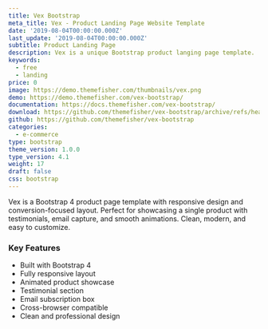 ```yaml
---
title: Vex Bootstrap
meta_title: Vex - Product Landing Page Website Template
date: '2019-08-04T00:00:00.000Z'
last_update: '2019-08-04T00:00:00.000Z'
subtitle: Product Landing Page
description: Vex is a unique Bootstrap product langing page template.
keywords:
  - free
  - landing
price: 0
image: https://demo.themefisher.com/thumbnails/vex.png
demo: https://demo.themefisher.com/vex-bootstrap/
documentation: https://docs.themefisher.com/vex-bootstrap/
download: https://github.com/themefisher/vex-bootstrap/archive/refs/heads/main.zip
github: https://github.com/themefisher/vex-bootstrap
categories:
  - e-commerce
type: bootstrap
theme_version: 1.0.0
type_version: 4.1
weight: 17
draft: false
css: bootstrap
---
```

Vex is a Bootstrap 4 product page template with responsive design and conversion-focused layout. Perfect for showcasing a single product with testimonials, email capture, and smooth animations. Clean, modern, and easy to customize.

### Key Features

* Built with Bootstrap 4
* Fully responsive layout
* Animated product showcase
* Testimonial section
* Email subscription box
* Cross-browser compatible
* Clean and professional design

